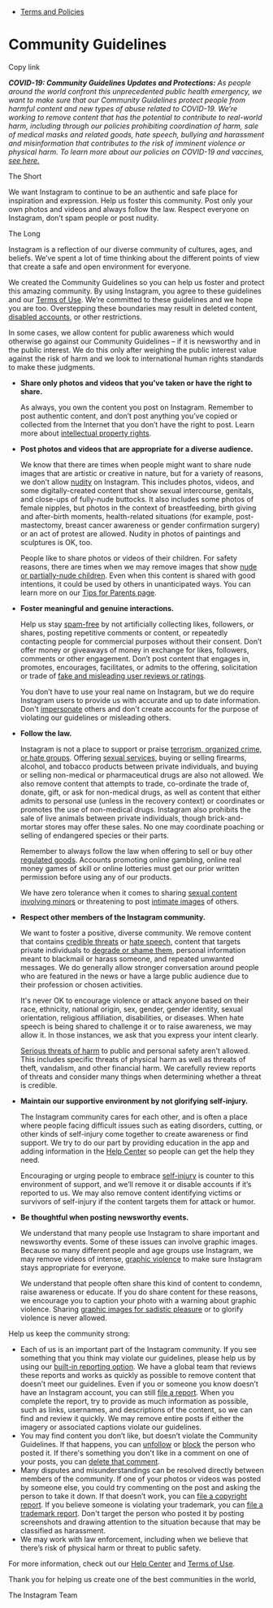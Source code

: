 *   [Terms and Policies](https://help.instagram.com/1417489251945243/?helpref=breadcrumb)

Community Guidelines
====================

Copy link

_**COVID-19: Community Guidelines Updates and Protections:** As people around the world confront this unprecedented public health emergency, we want to make sure that our Community Guidelines protect people from harmful content and new types of abuse related to COVID-19. We’re working to remove content that has the potential to contribute to real-world harm, including through our policies prohibiting coordination of harm, sale of medical masks and related goods, hate speech, bullying and harassment and misinformation that contributes to the risk of imminent violence or physical harm. To learn more about our policies on COVID-19 and vaccines, [see here.](https://help.instagram.com/697825587576762?helpref=faq_content)_

The Short

We want Instagram to continue to be an authentic and safe place for inspiration and expression. Help us foster this community. Post only your own photos and videos and always follow the law. Respect everyone on Instagram, don’t spam people or post nudity.

The Long

Instagram is a reflection of our diverse community of cultures, ages, and beliefs. We’ve spent a lot of time thinking about the different points of view that create a safe and open environment for everyone.

We created the Community Guidelines so you can help us foster and protect this amazing community. By using Instagram, you agree to these guidelines and our [Terms of Use](https://www.instagram.com/legal/terms). We’re committed to these guidelines and we hope you are too. Overstepping these boundaries may result in deleted content, [disabled accounts](https://help.instagram.com/366993040048856?helpref=faq_content), or other restrictions.

In some cases, we allow content for public awareness which would otherwise go against our Community Guidelines – if it is newsworthy and in the public interest. We do this only after weighing the public interest value against the risk of harm and we look to international human rights standards to make these judgments.

*   **Share only photos and videos that you’ve taken or have the right to share.**
    
    As always, you own the content you post on Instagram. Remember to post authentic content, and don’t post anything you’ve copied or collected from the Internet that you don’t have the right to post. Learn more about [intellectual property rights](https://help.instagram.com/126382350847838?helpref=faq_content).
    
*   **Post photos and videos that are appropriate for a diverse audience.**
    
    We know that there are times when people might want to share nude images that are artistic or creative in nature, but for a variety of reasons, we don’t allow [nudity](https://l.instagram.com/?u=https%3A%2F%2Fwww.facebook.com%2Fcommunitystandards%2Fadult_nudity_sexual_activity&e=AT3ea8fftW2arLaC4M-S-AEzhutyYd07FWyzsPChqmCamK99Ssj17kQrEu41LCUD7ozue-5YvKEzSETnO3dx_xP3g-A_q5JsiYAebGbdg5IYTB-UMlT7-9jdKBjmfxXGH2MZGXoqgnUtoFWk5i37WzrASbC7AyiCxGFRpg) on Instagram. This includes photos, videos, and some digitally-created content that show sexual intercourse, genitals, and close-ups of fully-nude buttocks. It also includes some photos of female nipples, but photos in the context of breastfeeding, birth giving and after-birth moments, health-related situations (for example, post-mastectomy, breast cancer awareness or gender confirmation surgery) or an act of protest are allowed. Nudity in photos of paintings and sculptures is OK, too.
    
    People like to share photos or videos of their children. For safety reasons, there are times when we may remove images that show [nude or partially-nude children](https://l.instagram.com/?u=https%3A%2F%2Fwww.facebook.com%2Fcommunitystandards%2Fchild_nudity_sexual_exploitation&e=AT3ea8fftW2arLaC4M-S-AEzhutyYd07FWyzsPChqmCamK99Ssj17kQrEu41LCUD7ozue-5YvKEzSETnO3dx_xP3g-A_q5JsiYAebGbdg5IYTB-UMlT7-9jdKBjmfxXGH2MZGXoqgnUtoFWk5i37WzrASbC7AyiCxGFRpg). Even when this content is shared with good intentions, it could be used by others in unanticipated ways. You can learn more on our [Tips for Parents page](https://help.instagram.com/154475974694511/?helpref=faq_content).
    
*   **Foster meaningful and genuine interactions.**
    
    Help us stay [spam-free](https://l.instagram.com/?u=https%3A%2F%2Fwww.facebook.com%2Fcommunitystandards%2Fspam&e=AT3ea8fftW2arLaC4M-S-AEzhutyYd07FWyzsPChqmCamK99Ssj17kQrEu41LCUD7ozue-5YvKEzSETnO3dx_xP3g-A_q5JsiYAebGbdg5IYTB-UMlT7-9jdKBjmfxXGH2MZGXoqgnUtoFWk5i37WzrASbC7AyiCxGFRpg) by not artificially collecting likes, followers, or shares, posting repetitive comments or content, or repeatedly contacting people for commercial purposes without their consent. Don’t offer money or giveaways of money in exchange for likes, followers, comments or other engagement. Don’t post content that engages in, promotes, encourages, facilitates, or admits to the offering, solicitation or trade of [fake and misleading user reviews or ratings](https://l.instagram.com/?u=https%3A%2F%2Fwww.facebook.com%2Fcommunitystandards%2Ffraud_deception&e=AT3ea8fftW2arLaC4M-S-AEzhutyYd07FWyzsPChqmCamK99Ssj17kQrEu41LCUD7ozue-5YvKEzSETnO3dx_xP3g-A_q5JsiYAebGbdg5IYTB-UMlT7-9jdKBjmfxXGH2MZGXoqgnUtoFWk5i37WzrASbC7AyiCxGFRpg).
    
    You don’t have to use your real name on Instagram, but we do require Instagram users to provide us with accurate and up to date information. Don't [impersonate](https://l.instagram.com/?u=https%3A%2F%2Fwww.facebook.com%2Fcommunitystandards%2Fmisrepresentation&e=AT3ea8fftW2arLaC4M-S-AEzhutyYd07FWyzsPChqmCamK99Ssj17kQrEu41LCUD7ozue-5YvKEzSETnO3dx_xP3g-A_q5JsiYAebGbdg5IYTB-UMlT7-9jdKBjmfxXGH2MZGXoqgnUtoFWk5i37WzrASbC7AyiCxGFRpg) others and don't create accounts for the purpose of violating our guidelines or misleading others.
    
*   **Follow the law.**
    
    Instagram is not a place to support or praise [terrorism, organized crime, or hate groups](https://l.instagram.com/?u=https%3A%2F%2Fwww.facebook.com%2Fcommunitystandards%2Fdangerous_individuals_organizations&e=AT3ea8fftW2arLaC4M-S-AEzhutyYd07FWyzsPChqmCamK99Ssj17kQrEu41LCUD7ozue-5YvKEzSETnO3dx_xP3g-A_q5JsiYAebGbdg5IYTB-UMlT7-9jdKBjmfxXGH2MZGXoqgnUtoFWk5i37WzrASbC7AyiCxGFRpg). Offering [sexual services](https://l.instagram.com/?u=https%3A%2F%2Fwww.facebook.com%2Fcommunitystandards%2Fsexual_solicitation&e=AT3ea8fftW2arLaC4M-S-AEzhutyYd07FWyzsPChqmCamK99Ssj17kQrEu41LCUD7ozue-5YvKEzSETnO3dx_xP3g-A_q5JsiYAebGbdg5IYTB-UMlT7-9jdKBjmfxXGH2MZGXoqgnUtoFWk5i37WzrASbC7AyiCxGFRpg), buying or selling firearms, alcohol, and tobacco products between private individuals, and buying or selling non-medical or pharmaceutical drugs are also not allowed. We also remove content that attempts to trade, co-ordinate the trade of, donate, gift, or ask for non-medical drugs, as well as content that either admits to personal use (unless in the recovery context) or coordinates or promotes the use of non-medical drugs. Instagram also prohibits the sale of live animals between private individuals, though brick-and-mortar stores may offer these sales. No one may coordinate poaching or selling of endangered species or their parts.
    
    Remember to always follow the law when offering to sell or buy other [regulated goods](https://l.instagram.com/?u=https%3A%2F%2Fwww.facebook.com%2Fcommunitystandards%2Fregulated_goods&e=AT3ea8fftW2arLaC4M-S-AEzhutyYd07FWyzsPChqmCamK99Ssj17kQrEu41LCUD7ozue-5YvKEzSETnO3dx_xP3g-A_q5JsiYAebGbdg5IYTB-UMlT7-9jdKBjmfxXGH2MZGXoqgnUtoFWk5i37WzrASbC7AyiCxGFRpg). Accounts promoting online gambling, online real money games of skill or online lotteries must get our prior written permission before using any of our products.
    
    We have zero tolerance when it comes to sharing [sexual content involving minors](https://l.instagram.com/?u=https%3A%2F%2Fwww.facebook.com%2Fcommunitystandards%2Fchild_nudity_sexual_exploitation&e=AT3ea8fftW2arLaC4M-S-AEzhutyYd07FWyzsPChqmCamK99Ssj17kQrEu41LCUD7ozue-5YvKEzSETnO3dx_xP3g-A_q5JsiYAebGbdg5IYTB-UMlT7-9jdKBjmfxXGH2MZGXoqgnUtoFWk5i37WzrASbC7AyiCxGFRpg) or threatening to post [intimate images](https://l.instagram.com/?u=https%3A%2F%2Fwww.facebook.com%2Fcommunitystandards%2Fsexual_exploitation_adults&e=AT3ea8fftW2arLaC4M-S-AEzhutyYd07FWyzsPChqmCamK99Ssj17kQrEu41LCUD7ozue-5YvKEzSETnO3dx_xP3g-A_q5JsiYAebGbdg5IYTB-UMlT7-9jdKBjmfxXGH2MZGXoqgnUtoFWk5i37WzrASbC7AyiCxGFRpg) of others.
    
*   **Respect other members of the Instagram community.**
    
    We want to foster a positive, diverse community. We remove content that contains [credible threats](https://l.instagram.com/?u=https%3A%2F%2Fwww.facebook.com%2Fcommunitystandards%2Fcredible_violence&e=AT3ea8fftW2arLaC4M-S-AEzhutyYd07FWyzsPChqmCamK99Ssj17kQrEu41LCUD7ozue-5YvKEzSETnO3dx_xP3g-A_q5JsiYAebGbdg5IYTB-UMlT7-9jdKBjmfxXGH2MZGXoqgnUtoFWk5i37WzrASbC7AyiCxGFRpg) or [hate speech](https://l.instagram.com/?u=https%3A%2F%2Fwww.facebook.com%2Fcommunitystandards%2Fhate_speech&e=AT3ea8fftW2arLaC4M-S-AEzhutyYd07FWyzsPChqmCamK99Ssj17kQrEu41LCUD7ozue-5YvKEzSETnO3dx_xP3g-A_q5JsiYAebGbdg5IYTB-UMlT7-9jdKBjmfxXGH2MZGXoqgnUtoFWk5i37WzrASbC7AyiCxGFRpg), content that targets private individuals to [degrade or shame them](https://l.instagram.com/?u=https%3A%2F%2Fwww.facebook.com%2Fcommunitystandards%2Fbullying&e=AT3ea8fftW2arLaC4M-S-AEzhutyYd07FWyzsPChqmCamK99Ssj17kQrEu41LCUD7ozue-5YvKEzSETnO3dx_xP3g-A_q5JsiYAebGbdg5IYTB-UMlT7-9jdKBjmfxXGH2MZGXoqgnUtoFWk5i37WzrASbC7AyiCxGFRpg), personal information meant to blackmail or harass someone, and repeated unwanted messages. We do generally allow stronger conversation around people who are featured in the news or have a large public audience due to their profession or chosen activities.
    
    It's never OK to encourage violence or attack anyone based on their race, ethnicity, national origin, sex, gender, gender identity, sexual orientation, religious affiliation, disabilities, or diseases. When hate speech is being shared to challenge it or to raise awareness, we may allow it. In those instances, we ask that you express your intent clearly.
    
    [Serious threats of harm](https://l.instagram.com/?u=https%3A%2F%2Fwww.facebook.com%2Fcommunitystandards%2Fcredible_violence&e=AT3ea8fftW2arLaC4M-S-AEzhutyYd07FWyzsPChqmCamK99Ssj17kQrEu41LCUD7ozue-5YvKEzSETnO3dx_xP3g-A_q5JsiYAebGbdg5IYTB-UMlT7-9jdKBjmfxXGH2MZGXoqgnUtoFWk5i37WzrASbC7AyiCxGFRpg) to public and personal safety aren't allowed. This includes specific threats of physical harm as well as threats of theft, vandalism, and other financial harm. We carefully review reports of threats and consider many things when determining whether a threat is credible.
    
*   **Maintain our supportive environment by not glorifying self-injury.**
    
    The Instagram community cares for each other, and is often a place where people facing difficult issues such as eating disorders, cutting, or other kinds of self-injury come together to create awareness or find support. We try to do our part by providing education in the app and adding information in the [Help Center](https://help.instagram.com/) so people can get the help they need.
    
    Encouraging or urging people to embrace [self-injury](https://l.instagram.com/?u=https%3A%2F%2Fwww.facebook.com%2Fcommunitystandards%2Fsuicide_self_injury_violence&e=AT3ea8fftW2arLaC4M-S-AEzhutyYd07FWyzsPChqmCamK99Ssj17kQrEu41LCUD7ozue-5YvKEzSETnO3dx_xP3g-A_q5JsiYAebGbdg5IYTB-UMlT7-9jdKBjmfxXGH2MZGXoqgnUtoFWk5i37WzrASbC7AyiCxGFRpg) is counter to this environment of support, and we’ll remove it or disable accounts if it’s reported to us. We may also remove content identifying victims or survivors of self-injury if the content targets them for attack or humor.
    
*   **Be thoughtful when posting newsworthy events.**
    
    We understand that many people use Instagram to share important and newsworthy events. Some of these issues can involve graphic images. Because so many different people and age groups use Instagram, we may remove videos of intense, [graphic violence](https://l.instagram.com/?u=https%3A%2F%2Fwww.facebook.com%2Fcommunitystandards%2Fgraphic_violence&e=AT3ea8fftW2arLaC4M-S-AEzhutyYd07FWyzsPChqmCamK99Ssj17kQrEu41LCUD7ozue-5YvKEzSETnO3dx_xP3g-A_q5JsiYAebGbdg5IYTB-UMlT7-9jdKBjmfxXGH2MZGXoqgnUtoFWk5i37WzrASbC7AyiCxGFRpg) to make sure Instagram stays appropriate for everyone.
    
    We understand that people often share this kind of content to condemn, raise awareness or educate. If you do share content for these reasons, we encourage you to caption your photo with a warning about graphic violence. Sharing [graphic images for sadistic pleasure](https://l.instagram.com/?u=https%3A%2F%2Fwww.facebook.com%2Fcommunitystandards%2Fcruel_insensitive&e=AT3ea8fftW2arLaC4M-S-AEzhutyYd07FWyzsPChqmCamK99Ssj17kQrEu41LCUD7ozue-5YvKEzSETnO3dx_xP3g-A_q5JsiYAebGbdg5IYTB-UMlT7-9jdKBjmfxXGH2MZGXoqgnUtoFWk5i37WzrASbC7AyiCxGFRpg) or to glorify violence is never allowed.
    

Help us keep the community strong:

*   Each of us is an important part of the Instagram community. If you see something that you think may violate our guidelines, please help us by using our [built-in reporting option](https://help.instagram.com/165828726894770?helpref=faq_content). We have a global team that reviews these reports and works as quickly as possible to remove content that doesn’t meet our guidelines. Even if you or someone you know doesn’t have an Instagram account, you can still [file a report](https://help.instagram.com/contact/383679321740945). When you complete the report, try to provide as much information as possible, such as links, usernames, and descriptions of the content, so we can find and review it quickly. We may remove entire posts if either the imagery or associated captions violate our guidelines.
*   You may find content you don’t like, but doesn’t violate the Community Guidelines. If that happens, you can [unfollow](https://help.instagram.com/286340048138725?helpref=faq_content) or [block](https://help.instagram.com/426700567389543/?helpref=faq_content) the person who posted it. If there's something you don't like in a comment on one of your posts, you can [delete that comment](https://help.instagram.com/289098941190483?helpref=faq_content).
*   Many disputes and misunderstandings can be resolved directly between members of the community. If one of your photos or videos was posted by someone else, you could try commenting on the post and asking the person to take it down. If that doesn’t work, you can [file a copyright report](https://help.instagram.com/126382350847838?helpref=faq_content). If you believe someone is violating your trademark, you can [file a trademark report](https://help.instagram.com/222826637847963?helpref=faq_content). Don't target the person who posted it by posting screenshots and drawing attention to the situation because that may be classified as harassment.
*   We may work with law enforcement, including when we believe that there’s risk of physical harm or threat to public safety.

For more information, check out our [Help Center](https://help.instagram.com/) and [Terms of Use](https://l.instagram.com/?u=http%3A%2F%2Finstagram.com%2Flegal%2Fterms%2F%23&e=AT3ea8fftW2arLaC4M-S-AEzhutyYd07FWyzsPChqmCamK99Ssj17kQrEu41LCUD7ozue-5YvKEzSETnO3dx_xP3g-A_q5JsiYAebGbdg5IYTB-UMlT7-9jdKBjmfxXGH2MZGXoqgnUtoFWk5i37WzrASbC7AyiCxGFRpg).

Thank you for helping us create one of the best communities in the world,

The Instagram Team
